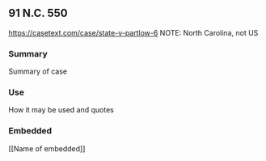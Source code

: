 ## 91 N.C. 550

https://casetext.com/case/state-v-partlow-6
NOTE: North Carolina, not US

### Summary

Summary of case

### Use

How it may be used and quotes

### Embedded

[[Name of embedded]]